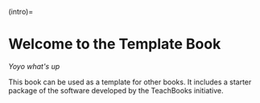 (intro)=
# Welcome to the Template Book

_Yoyo what's up_

This book can be used as a template for other books. It includes a starter package of the software developed by the TeachBooks initiative.
